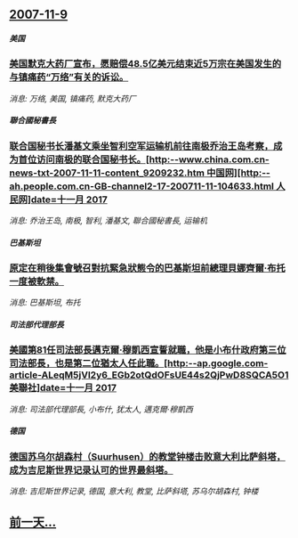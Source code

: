 ## [2007-11-9](/news/2007/11/9/index.md)

##### 美国
### [美国默克大药厂宣布，愿赔偿48.5亿美元结束近5万宗在美国发生的与镇痛药“万络”有关的诉讼。](/news/2007/11/9/美国默克大药厂宣布-愿赔偿485亿美元结束近5万宗在美国发生的与镇痛药-万络-有关的诉讼.md)
_消息: 万络, 美国, 镇痛药, 默克大药厂_

##### 聯合國秘書長
### [联合国秘书长潘基文乘坐智利空军运输机前往南极乔治王岛考察，成为首位访问南极的联合国秘书长。[http:--www.china.com.cn-news-txt-2007-11-11-content_9209232.htm 中国网][http:--ah.people.com.cn-GB-channel2-17-200711-11-104633.html 人民网]date=十一月 2017 ](/news/2007/11/9/联合国秘书长潘基文乘坐智利空军运输机前往南极乔治王岛考察-成为首位访问南极的联合国秘书长-http-wwwchi.md)
_消息: 乔治王岛, 南极, 智利, 潘基文, 聯合國秘書長, 运输机_

##### 巴基斯坦
### [原定在稍後集會號召對抗緊急狀態令的巴基斯坦前總理貝娜齊爾·布托一度被軟禁。](/news/2007/11/9/原定在稍後集會號召對抗緊急狀態令的巴基斯坦前總理貝娜齊爾-布托一度被軟禁.md)
_消息: 巴基斯坦, 布托_

##### 司法部代理部長
### [美國第81任司法部長邁克爾·穆凱西宣誓就職，他是小布什政府第三位司法部長，也是第二位猶太人任此職。[http:--ap.google.com-article-ALeqM5jVl2y6_EGb2otQdOFsUE44s2QjPwD8SQCA5O1 美聯社]date=十一月 2017 ](/news/2007/11/9/美國第81任司法部長邁克爾-穆凱西宣誓就職-他是小布什政府第三位司法部長-也是第二位猶太人任此職-http-ap.md)
_消息: 司法部代理部長, 小布什, 犹太人, 邁克爾·穆凱西_

##### 德国
### [德国苏乌尔胡森村（Suurhusen）的教堂钟楼击败意大利比萨斜塔，成为吉尼斯世界记录认可的世界最斜塔。](/news/2007/11/9/德国苏乌尔胡森村-Suurhusen-的教堂钟楼击败意大利比萨斜塔-成为吉尼斯世界记录认可的世界最斜塔.md)
_消息: 吉尼斯世界记录, 德国, 意大利, 教堂, 比萨斜塔, 苏乌尔胡森村, 钟楼_

## [前一天...](/news/2007/11/8/index.md)

